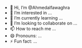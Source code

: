 - 👋 Hi, I’m @Ahmedalfawaghra
- 👀 I’m interested in ...
- 🌱 I’m currently learning ...
- 💞️ I’m looking to collaborate on ...
- 📫 How to reach me ...
- 😄 Pronouns: ...
- ⚡ Fun fact: ...

<!---
Ahmedalfawaghra/Ahmedalfawaghra is a ✨ special ✨ repository because its `README.md` (this file) appears on your GitHub profile.
You can click the Preview link to take a look at your changes.
--->
